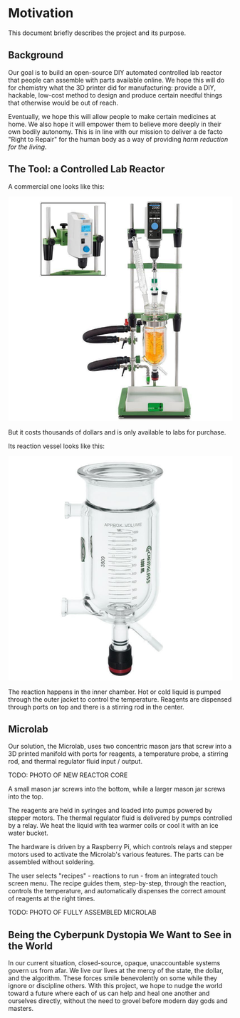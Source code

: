 # Motivation

This document briefly describes the project and its purpose.

## Background

Our goal is to build an open-source DIY automated controlled lab reactor that
people can assemble with parts available online. We hope this will do for chemistry
what the 3D printer did for manufacturing: provide a DIY, hackable, low-cost method to design and produce certain needful things that otherwise would be out of reach.

Eventually, we hope this will allow people to make certain medicines at home. We also hope it will empower them to believe more deeply in their own bodily autonomy. This is in line with our mission to deliver a de facto "Right to Repair" for the human body as a way of providing *harm reduction for the living*.

## The Tool: a Controlled Lab Reactor

A commercial one looks like this:

![commercial lab reactor](media/commercial-lab-reactor.jpg)

But it costs thousands of dollars and is only available to labs for purchase.

Its reaction vessel looks like this:

![commercial reaction vessel](media/commercial-reaction-vessel.jpg)

The reaction happens in the inner chamber. Hot or cold liquid is pumped
through the outer jacket to control the temperature. Reagents are dispensed
through ports on top and there is a stirring rod in the center.

## Microlab

Our solution, the Microlab, uses two concentric mason jars that
screw into a 3D printed manifold with ports for reagents, a temperature probe, a
stirring rod, and thermal regulator fluid input / output.

TODO: PHOTO OF NEW REACTOR CORE

A small mason jar screws into the bottom, while a larger mason jar screws into
the top.

The reagents are held in syringes and loaded into pumps powered by stepper motors.
The thermal regulator fluid is delivered by pumps controlled by a relay. We heat the liquid with tea
warmer coils or cool it with an ice water bucket.

The hardware is driven by a Raspberry Pi, which controls relays and stepper motors used to activate the Microlab's various features. The parts can be assembled without soldering.

The user selects "recipes" - reactions to run - from an integrated touch screen menu. The recipe guides them, step-by-step, through the reaction, controls the temperature, and automatically dispenses the correct amount of reagents at the right times.

TODO: PHOTO OF FULLY ASSEMBLED MICROLAB

## Being the Cyberpunk Dystopia We Want to See in the World

In our current situation, closed-source, opaque, unaccountable systems govern us from afar. We live our lives at the mercy of the state, the dollar, and the algorithm. These forces smile benevolently on some while they ignore or discipline others. With this project, we hope to nudge the world toward a future where each of us can help and heal one another and ourselves directly, without the need to grovel before modern day gods and masters.